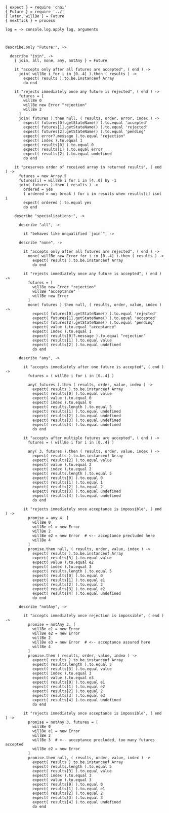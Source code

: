     { expect } = require 'chai'
    { Future } = require '../'
    { later, willBe } = Future
    { nextTick } = process

    log = -> console.log.apply log, arguments



    describe.only "Future:", ->

      describe "join", ->
        { join, all, none, any, notAny } = Future

        it "accepts only after all futures are accepted", ( end ) ->
          join( willBe i for i in [0..4] ).then ( results ) ->
            expect( results ).to.be.instanceof Array
            do end

        it "rejects immediately once any future is rejected", ( end ) ->
          futures = [
            willBe 0
            willBe new Error "rejection"
            willBe 2
          ]
          join( futures ).then null, ( results, order, error, index ) ->
            expect( futures[0].getStateName() ).to.equal 'accepted'
            expect( futures[1].getStateName() ).to.equal 'rejected'
            expect( futures[2].getStateName() ).to.equal 'pending'
            expect( error?.message ).to.equal "rejection"
            expect( index ).to.equal 1
            expect( results[0] ).to.equal 0
            expect( results[1] ).to.equal error
            expect( results[2] ).to.equal undefined
            do end

        it "preserves order of received array in returned results", ( end ) ->
          futures = new Array 5
          futures[i] = willBe i for i in [4..0] by -1
          join( futures ).then ( results ) ->
            ordered = yes
            ( ordered = no; break ) for i in results when results[i] isnt i
            expect( ordered ).to.equal yes
            do end

        describe "specializations:", ->

          describe "all", ->

            it "behaves like unqualified `join`", ->

          describe "none", ->

            it "accepts only after all futures are rejected", ( end ) ->
              none( willBe new Error for i in [0..4] ).then ( results ) ->
                expect( results ).to.be.instanceof Array
                do end

            it "rejects immediately once any future is accepted", ( end ) ->
              futures = [
                willBe new Error "rejection"
                willBe "acceptance"
                willBe new Error
              ]
              none( futures ).then null, ( results, order, value, index ) ->
                expect( futures[0].getStateName() ).to.equal 'rejected'
                expect( futures[1].getStateName() ).to.equal 'accepted'
                expect( futures[2].getStateName() ).to.equal 'pending'
                expect( value ).to.equal "acceptance"
                expect( index ).to.equal 1
                expect( results[0]?.message ).to.equal "rejection"
                expect( results[1] ).to.equal value
                expect( results[2] ).to.equal undefined
                do end

          describe "any", ->

            it "accepts immediately after one future is accepted", ( end ) ->
              futures = ( willBe i for i in [0..4] )

              any( futures ).then ( results, order, value, index ) ->
                expect( results ).to.be.instanceof Array
                expect( results[0] ).to.equal value
                expect( value ).to.equal 0
                expect( index ).to.equal 0
                expect( results.length ).to.equal 5
                expect( results[1] ).to.equal undefined
                expect( results[2] ).to.equal undefined
                expect( results[3] ).to.equal undefined
                expect( results[4] ).to.equal undefined
                do end

            it "accepts after multiple futures are accepted", ( end ) ->
              futures = ( willBe i for i in [0..4] )

              any( 3, futures ).then ( results, order, value, index ) ->
                expect( results ).to.be.instanceof Array
                expect( results[2] ).to.equal value
                expect( value ).to.equal 2
                expect( index ).to.equal 2
                expect( results.length ).to.equal 5
                expect( results[0] ).to.equal 0
                expect( results[1] ).to.equal 1
                expect( results[2] ).to.equal 2
                expect( results[3] ).to.equal undefined
                expect( results[4] ).to.equal undefined
                do end

            it "rejects immediately once acceptance is impossible", ( end ) ->
              promise = any 4, [
                willBe 0
                willBe e1 = new Error
                willBe 2
                willBe e2 = new Error  # <-- acceptance precluded here
                willBe 4
              ]
              promise.then null, ( results, order, value, index ) ->
                expect( results ).to.be.instanceof Array
                expect( results[3] ).to.equal value
                expect( value ).to.equal e2
                expect( index ).to.equal 3
                expect( results.length ).to.equal 5
                expect( results[0] ).to.equal 0
                expect( results[1] ).to.equal e1
                expect( results[2] ).to.equal 2
                expect( results[3] ).to.equal e2
                expect( results[4] ).to.equal undefined
                do end

          describe "notAny", ->

            it "accepts immediately once rejection is impossible", ( end ) ->
              promise = notAny 3, [
                willBe e1 = new Error
                willBe e2 = new Error
                willBe 2
                willBe e3 = new Error  # <-- acceptance assured here
                willBe 4
              ]
              promise.then ( results, order, value, index ) ->
                expect( results ).to.be.instanceof Array
                expect( results.length ).to.equal 5
                expect( results[3] ).to.equal value
                expect( index ).to.equal 3
                expect( value ).to.equal e3
                expect( results[0] ).to.equal e1
                expect( results[1] ).to.equal e2
                expect( results[2] ).to.equal 2
                expect( results[3] ).to.equal e3
                expect( results[4] ).to.equal undefined
                do end

            it "rejects immediately once acceptance is impossible", ( end ) ->
              promise = notAny 3, futures = [
                willBe 0
                willBe e1 = new Error
                willBe 2
                willBe 3  # <-- acceptance precluded, too many futures accepted
                willBe e2 = new Error
              ]
              promise.then null, ( results, order, value, index ) ->
                expect( results ).to.be.instanceof Array
                expect( results.length ).to.equal 5
                expect( results[3] ).to.equal value
                expect( index ).to.equal 3
                expect( value ).to.equal 3
                expect( results[0] ).to.equal 0
                expect( results[1] ).to.equal e1
                expect( results[2] ).to.equal 2
                expect( results[3] ).to.equal 3
                expect( results[4] ).to.equal undefined
                do end
